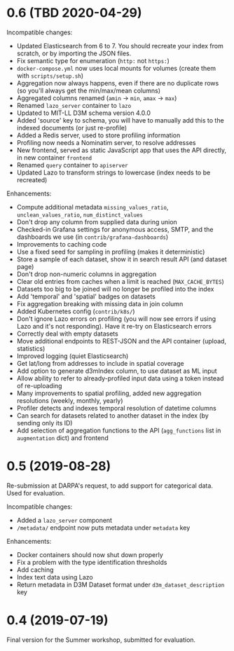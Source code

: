 0.6 (TBD 2020-04-29)
====================

Incompatible changes:
* Updated Elasticsearch from 6 to 7. You should recreate your index from
scratch, or by importing the JSON files.
* Fix semantic type for enumeration (`http:` not `https:`)
* `docker-compose.yml` now uses local mounts for volumes (create them with `scripts/setup.sh`)
* Aggregation now always happens, even if there are no duplicate rows (so you'll always get the min/max/mean columns)
* Aggregated columns renamed (`amin` -> `min`, `amax` -> `max`)
* Renamed `lazo_server` container to `lazo`
* Updated to MIT-LL D3M schema version 4.0.0
* Added 'source' key to schema, you will have to manually add this to the indexed documents (or just re-profile)
* Added a Redis server, used to store profiling information
* Profiling now needs a Nominatim server, to resolve addresses
* New frontend, served as static JavaScript app that uses the API directly, in new container `frontend`
* Renamed `query` container to `apiserver`
* Updated Lazo to transform strings to lowercase (index needs to be recreated)

Enhancements:
* Compute additional metadata `missing_values_ratio`, `unclean_values_ratio`, `num_distinct_values`
* Don't drop any column from supplied data during union
* Checked-in Grafana settings for anonymous access, SMTP, and the dashboards we use (in `contrib/grafana-dashboards`)
* Improvements to caching code
* Use a fixed seed for sampling in profiling (makes it deterministic)
* Store a sample of each dataset, show it in search result API (and dataset page)
* Don't drop non-numeric columns in aggregation
* Clear old entries from caches when a limit is reached (`MAX_CACHE_BYTES`)
* Datasets too big to be joined will no longer be profiled into the index
* Add 'temporal' and 'spatial' badges on datasets
* Fix aggregation breaking with missing data in join column
* Added Kubernetes config (`contrib/k8s/`)
* Don't ignore Lazo errors on profiling (you will now see errors if using Lazo and it's not responding). Have it re-try on Elasticsearch errors
* Correctly deal with empty datasets
* Move additional endpoints to REST-JSON and the API container (upload, statistics)
* Improved logging (quiet Elasticsearch)
* Get lat/long from addresses to include in spatial coverage
* Add option to generate d3mIndex column, to use dataset as ML input
* Allow ability to refer to already-profiled input data using a token instead of re-uploading
* Many improvements to spatial profiling, added new aggregation resolutions (weekly, monthly, yearly)
* Profiler detects and indexes temporal resolution of datetime columns
* Can search for datasets related to another dataset in the index (by sending only its ID)
* Add selection of aggregation functions to the API (`agg_functions` list in `augmentation` dict) and frontend

0.5 (2019-08-28)
================

Re-submission at DARPA's request, to add support for categorical data. Used for evaluation.

Incompatible changes:
* Added a `lazo_server` component
* `/metadata/` endpoint now puts metadata under `metadata` key

Enhancements:
* Docker containers should now shut down properly
* Fix a problem with the type identification thresholds
* Add caching
* Index text data using Lazo
* Return metadata in D3M Dataset format under `d3m_dataset_description` key

0.4 (2019-07-19)
================

Final version for the Summer workshop, submitted for evaluation.
